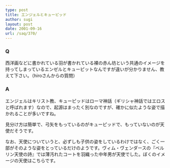 ```yaml
---
type: post
title: エンジェルとキューピッド
author: sugi
layout: post
date: 2001-09-16
url: /saq/370/
---
```

### Q 

西洋画などに書かれている羽が書かれている裸の赤ん坊という共通のイメージを持ってしまっているエンゼルとキューピットなんですが違いが分かりません、教えて下さい。（hiroさんからの質問）

### A 

エンジェルはキリスト教、キューピッドはローマ神話（ギリシャ神話ではエロスと呼ばれます）なので、起源はまったく別なのですが、確かに似たような姿で描かれることが多いですね。

見分け方は簡単で、弓矢をもっているのがキューピッドで、もっていないのが天使だそうです。

なお、天使についていうと、必ずしも子供の姿をしているわけではなく、ごく一部がそのような姿をとっているだけのようです。ヴィム・ヴェンダースの『ベルリン天使の詩』では薄汚れたコートを羽織った中年男が天使でした。ぼくのイメージの天使はこちらです。